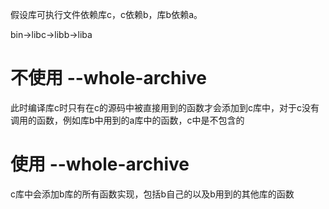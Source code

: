 <!--
 * @Author: lishiqi lishiqi@lishiqi.con
 * @Date: 2022-05-09 01:29:57
 * @LastEditors: lishiqi lishiqi@lishiqi.con
 * @LastEditTime: 2022-05-11 14:28:00
 * @FilePath: /notebook/cpp/link_share_lib/动态库连接是否会传递.md
 * @Description: 这是默认设置,请设置`customMade`, 打开koroFileHeader查看配置 进行设置: https://github.com/OBKoro1/koro1FileHeader/wiki/%E9%85%8D%E7%BD%AE
-->

假设库可执行文件依赖库c，c依赖b，库b依赖a。

bin->libc->libb->liba
# 不使用 --whole-archive
此时编译库c时只有在c的源码中被直接用到的函数才会添加到c库中，对于c没有调用的函数，例如库b中用到的a库中的函数，c中是不包含的

# 使用 --whole-archive
c库中会添加b库的所有函数实现，包括b自己的以及b用到的其他库的函数